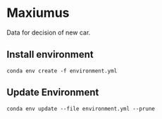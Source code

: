 # Maxiumus

Data for decision of new car.

## Install environment

    conda env create -f environment.yml
## Update Environment

    conda env update --file environment.yml --prune